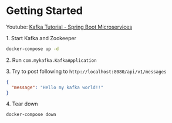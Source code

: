 # Getting Started

Youtube: [Kafka Tutorial - Spring Boot Microservices](https://youtu.be/SqVfCyfCJqw)

1\. Start Kafka and Zookeeper

```bash
docker-compose up -d
```

2\. Run `com.mykafka.KafkaApplication`

3\. Try to post following to `http://localhost:8080/api/v1/messages`

```json
{
  "message": "Hello my kafka world!!"
}
```

4\. Tear down

```bash
docker-compose down
```
